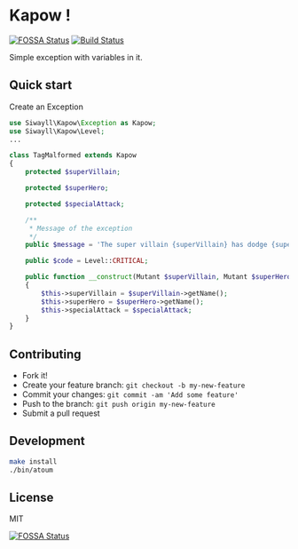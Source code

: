 # Kapow !
[![FOSSA Status](https://app.fossa.io/api/projects/git%2Bgithub.com%2FSiwayll%2Fkapow.svg?type=shield)](https://app.fossa.io/projects/git%2Bgithub.com%2FSiwayll%2Fkapow?ref=badge_shield)
[![Build Status](https://travis-ci.org/Siwayll/kapow.svg?branch=master)](https://travis-ci.org/Siwayll/kapow)


Simple exception with variables in it.

## Quick start
Create an Exception

```php
use Siwayll\Kapow\Exception as Kapow;
use Siwayll\Kapow\Level;
...

class TagMalformed extends Kapow
{
    protected $superVillain;

    protected $superHero;

    protected $specialAttack;

    /**
     * Message of the exception
     */
    public $message = 'The super villain {superVillain} has dodge {superHero} super hero special attack {specialAttack}';

    public $code = Level::CRITICAL;

    public function __construct(Mutant $superVillain, Mutant $superHero, string $specialAttack)
    {
        $this->superVillain = $superVillain->getName();
        $this->superHero = $superHero->getName();
        $this->specialAttack = $specialAttack;
    }
}
```

## Contributing

- Fork it!
- Create your feature branch: `git checkout -b my-new-feature`
- Commit your changes: `git commit -am 'Add some feature'`
- Push to the branch: `git push origin my-new-feature`
- Submit a pull request


## Development

```bash
make install
./bin/atoum
```

## License

MIT


[![FOSSA Status](https://app.fossa.io/api/projects/git%2Bgithub.com%2FSiwayll%2Fkapow.svg?type=large)](https://app.fossa.io/projects/git%2Bgithub.com%2FSiwayll%2Fkapow?ref=badge_large)